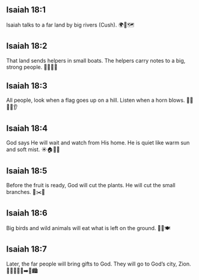 ## Isaiah 18:1
Isaiah talks to a far land by big rivers (Cush). 🌍🌊🗺️
## Isaiah 18:2
That land sends helpers in small boats. The helpers carry notes to a big, strong people. 🚣‍♂️📝💨
## Isaiah 18:3
All people, look when a flag goes up on a hill. Listen when a horn blows. 👀🚩🗻🎺👂
## Isaiah 18:4
God says He will wait and watch from His home. He is quiet like warm sun and soft mist. ☀️🏠👀💧
## Isaiah 18:5
Before the fruit is ready, God will cut the plants. He will cut the small branches. 🍇✂️🌿
## Isaiah 18:6
Big birds and wild animals will eat what is left on the ground. 🦅🦊🍽️
## Isaiah 18:7
Later, the far people will bring gifts to God. They will go to God’s city, Zion. 🎁🚶‍♀️🚶‍♂️➡️🙏🏙️
